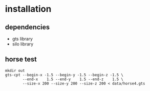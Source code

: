 # installation

## dependencies

* gts library
* silo library

## horse test

    mkdir out
	gts-cpt --begin-x -1.5 --begin-y -1.5 --begin-z -1.5 \
			--end-x    1.5 --end-y    1.5 --end-z    1.5 \
			--size-x 200 --size-y 200 --size-z 200 < data/horse4.gts
